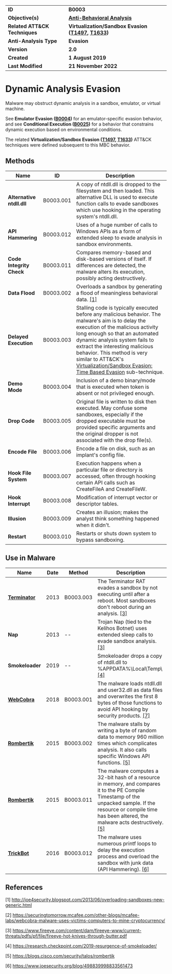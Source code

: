 <table>
<tr>
<td><b>ID</b></td>
<td><b>B0003</b></td>
</tr>
<tr>
<td><b>Objective(s)</b></td>
<td><b><a href="../anti-behavioral-analysis">Anti-Behavioral Analysis</a></b></td>
</tr>
<tr>
<td><b>Related ATT&CK Techniques</b></td>
<td><b>Virtualization/Sandbox Evasion (<a href="https://attack.mitre.org/techniques/T1497/">T1497</a>, <a href="https://attack.mitre.org/techniques/T1633/">T1633</a>)</b></td>
</tr>
<tr>
<td><b>Anti-Analysis Type</b></td>
<td><b>Evasion</b></td>
</tr>
<tr>
<td><b>Version</b></td>
<td><b>2.0</b></td>
</tr>
<tr>
<td><b>Created</b></td>
<td><b>1 August 2019</b></td>
</tr>
<tr>
<td><b>Last Modified</b></td>
<td><b>21 November 2022</b></td>
</tr>
</table>


# Dynamic Analysis Evasion

Malware may obstruct dynamic analysis in a sandbox, emulator, or virtual machine. 

See **Emulator Evasion ([B0004](../anti-behavioral-analysis/emulator-evasion.md))** for an  emulator-specific evasion behavior, and see **Conditional Execution ([B0025](../anti-behavioral-analysis/execution-guardrails.md))** for a behavior that constrains dynamic execution based on environmental conditions. 

The related **Virtualization/Sandbox Evasion ([T1497](https://attack.mitre.org/techniques/T1497/), [T1633](https://attack.mitre.org/techniques/T1633/))** ATT&CK techniques were defined subsequent to this MBC behavior.

## Methods

|Name|ID|Description|
|---|---|---|
|**Alternative ntdll.dll**|B0003.001|A copy of ntdll.dll is dropped to the filesystem and then loaded. This alternative DLL is used to execute function calls to evade sandboxes which use hooking in the operating system's ntdll.dll.|
|**API Hammering**|B0003.012|Uses of a huge number of calls to Windows APIs as a form of extended sleep to evade analysis in sandbox environments.|
|**Code Integrity Check**|B0003.011|Compares memory-based and disk-based versions of itself. If differences are detected, the malware alters its execution, possibly acting destructively.|
|**Data Flood**|B0003.002|Overloads a sandbox by generating a flood of meaningless behavioral data. [[1]](#1)|
|**Delayed Execution**|B0003.003|Stalling code is typically executed before any malicious behavior. The malware's aim is to delay the execution of the malicious activity long enough so that an automated dynamic analysis system fails to extract the interesting malicious behavior. This method is very similar to ATT&CK's [Virtualization/Sandbox Evasion: Time Based Evasion](https://attack.mitre.org/techniques/T1497/003/) sub-technique.|
|**Demo Mode**|B0003.004|Inclusion of a demo binary/mode that is executed when token is absent or not privileged enough.|
|**Drop Code**|B0003.005|Original file is written to disk then executed. May confuse some sandboxes, especially if the dropped executable must be provided specific arguments and the original dropper is not associated with the drop file(s).|
|**Encode File**|B0003.006|Encode a file on disk, such as an implant's config file.|
|**Hook File System**|B0003.007|Execution happens when a particular file or directory is accessed, often through hooking certain API calls such as CreateFileA and CreateFileW.|
|**Hook Interrupt**|B0003.008|Modification of interrupt vector or descriptor tables.|
|**Illusion**|B0003.009|Creates an illusion; makes the analyst think something happened when it didn't.|
|**Restart**|B0003.010|Restarts or shuts down system to bypass sandboxing.|


## Use in Malware

|Name|Date|Method|Description|
|---|---|---|---|
|[**Terminator**](../xample-malware/terminator.md)|2013|B0003.003|The Terminator RAT evades a sandbox by not executing until after a reboot. Most sandboxes don't reboot during an analysis. [[3]](#3)|
|**Nap**|2013|--|Trojan Nap (tied to the Kelihos Botnet) uses extended sleep calls to evade sandbox analysis. [[3]](#3)|
|**Smokeloader**|2019|--|Smokeloader drops a copy of ntdll.dll to %APPDATA%\Local\Temp\ [[4]](#4)|
|[**WebCobra**](../xample-malware/webcobra.md)|2018|B0003.001|The malware loads ntdll.dll and user32.dll as data files and overwrites the first 8 bytes of those functions to avoid API hooking by security products. [[7]](#7)|
|[**Rombertik**](../xample-malware/rombertik.md)|2015|B0003.002|The malware stalls by writing a byte of random data to memory 960 million times which complicates analysis. It also calls specific Windows API functions. [[5]](#5)|
|[**Rombertik**](../xample-malware/rombertik.md)|2015|B0003.011|The malware computes a 32-bit hash of a resource in memory, and compares it to the PE Compile Timestamp of the unpacked sample. If the resource or compile time has been altered, the malware acts destructively. [[5]](#5)|
|[**TrickBot**](../xample-malware/trickbot.md)|2016|B0003.012|The malware uses numerous printf loops to delay the execution process and overload the sandbox with junk data (API Hammering). [[6]](#6)|


## References

<a name="1">[1]</a> http://joe4security.blogspot.com/2013/06/overloading-sandboxes-new-generic.html

<a name="2">[2]</a> https://securingtomorrow.mcafee.com/other-blogs/mcafee-labs/webcobra-malware-uses-victims-computers-to-mine-cryptocurrency/

<a name="3">[3]</a> https://www.fireeye.com/content/dam/fireeye-www/current-threats/pdfs/pf/file/fireeye-hot-knives-through-butter.pdf

<a name="4">[4]</a> https://research.checkpoint.com/2019-resurgence-of-smokeloader/

<a name="5">[5]</a> https://blogs.cisco.com/security/talos/rombertik

<a name="6">[6]</a> https://www.joesecurity.org/blog/498839998833561473
